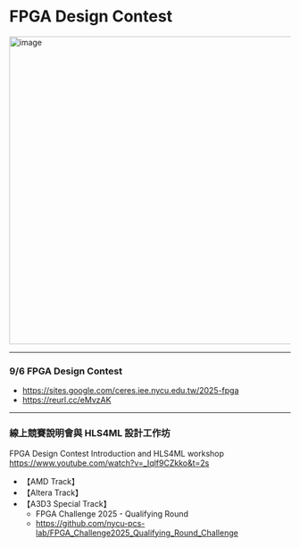 # FPGA Design Contest

<img width="600" height="551" alt="image" src="https://github.com/user-attachments/assets/5717dc64-caae-4ac4-ba4a-8b349d26c00a" />

---
### 9/6 FPGA Design Contest


* https://sites.google.com/ceres.iee.nycu.edu.tw/2025-fpga
* https://reurl.cc/eMvzAK


---
### 線上競賽說明會與 HLS4ML 設計工作坊

FPGA Design Contest Introduction and HLS4ML workshop \
https://www.youtube.com/watch?v=_Iqlf9CZkko&t=2s

* 【AMD Track】
* 【Altera Track】
* 【A3D3 Special Track】
    * FPGA Challenge 2025 - Qualifying Round
    * https://github.com/nycu-pcs-lab/FPGA_Challenge2025_Qualifying_Round_Challenge
